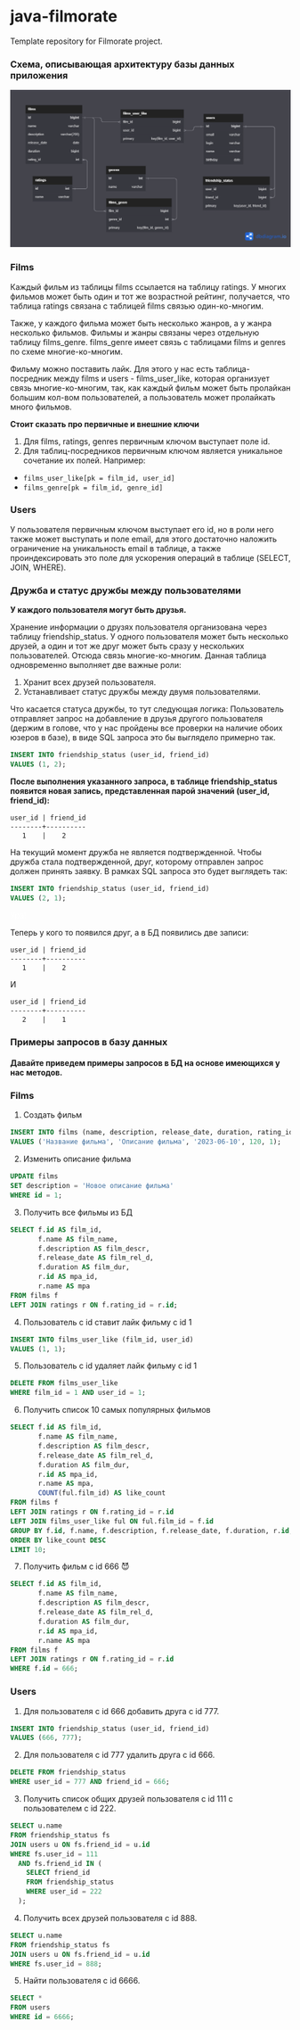 # java-filmorate
Template repository for Filmorate project.

### Схема, описывающая архитектуру базы данных приложения
![Схема, описывающая архитектуру базы данных приложения](https://github.com/ImING0/java-filmorate/blob/main/pics/DBd2.png)


### Films

Каждый фильм из таблицы films ссылается на таблицу ratings.
У многих фильмов может быть один и тот же возрастной рейтинг,
получается, что таблица ratings связана с таблицей films связью один-ко-многим.

Также, у каждого фильма может быть несколько жанров, а у жанра несколько фильмов.
Фильмы и жанры связаны через отдельную таблицу films_genre.
films_genre имеет связь с таблицами films и genres по схеме многие-ко-многим.

Фильму можно поставить лайк. Для этого у нас есть таблица-посредник между films и users - films_user_like,
которая организует связь многие-ко-многим, так, как каждый фильм может быть пролайкан большим кол-вом
пользователей, а пользователь может пролайкать много фильмов.

**Стоит сказать про первичные и внешние ключи**
1. Для films, ratings, genres первичным ключом выступает поле id.
2. Для таблиц-посредников первичным ключом является уникальное сочетание их полей.
   Например:
- `films_user_like[pk = film_id, user_id]`
- `films_genre[pk = film_id, genre_id]`


### Users

У пользователя первичным ключом выступает его id,
но в роли него также может выступать и поле email,
для этого достаточно наложить ограничение на уникальность email в таблице,
а также проиндексировать это поле для ускорения операций в таблице (SELECT, JOIN, WHERE).

### Дружба и статус дружбы между пользователями

**У каждого пользователя могут быть друзья.**


Хранение информации о друзях пользователя организована через таблицу friendship_status.
У одного пользователя может быть несколько друзей,
а один и тот же друг может быть сразу у нескольких пользователей. Отсюда связь многие-ко-многим.
Данная таблица одновременно выполняет две важные роли:
1. Хранит всех друзей пользователя.
2. Устанавливает статус дружбы между двумя пользователями.

Что касается статуса дружбы, то тут следующая логика:
Пользователь отправляет запрос на добавление в друзья другого пользователя
(держим в голове, что у нас пройдены все проверки на наличие обоих юзеров в базе),
в виде SQL запроса это бы выглядело примерно так.

```sql
INSERT INTO friendship_status (user_id, friend_id)
VALUES (1, 2);
```
**После выполнения указанного запроса,
в таблице friendship_status появится новая запись,
представленная парой значений (user_id, friend_id):**

```text
user_id | friend_id
--------+----------
   1    |    2

```

На текущий момент дружба не является подтвержденной. Чтобы дружба стала подтвержденной,
друг, которому отправлен запрос должен принять заявку. В рамках SQL запроса это будет выглядеть так:

```sql
INSERT INTO friendship_status (user_id, friend_id)
VALUES (2, 1);
```

<span style="color: #ffffff;">Ура!</span>


Теперь у кого то появился друг, а в БД появились две записи:

```text
user_id | friend_id
--------+----------
   1    |    2

```
И

```text
user_id | friend_id
--------+----------
   2    |    1

```


### Примеры запросов в базу данных

#### Давайте приведем примеры запросов в БД на основе имеющихся у нас методов.

### Films
1. Создать фильм
```sql
INSERT INTO films (name, description, release_date, duration, rating_id)
VALUES ('Название фильма', 'Описание фильма', '2023-06-10', 120, 1);
```
2. Изменить описание фильма
```sql
UPDATE films
SET description = 'Новое описание фильма'
WHERE id = 1;

```
3. Получить все фильмы из БД
```sql
SELECT f.id AS film_id,
       f.name AS film_name,
       f.description AS film_descr,
       f.release_date AS film_rel_d,
       f.duration AS film_dur,
       r.id AS mpa_id,
       r.name AS mpa
FROM films f
LEFT JOIN ratings r ON f.rating_id = r.id;
```
4. Пользователь с id ставит лайк фильму с id 1
```sql
INSERT INTO films_user_like (film_id, user_id)
VALUES (1, 1);
```
5. Пользователь с id удаляет лайк фильму с id 1
```sql
DELETE FROM films_user_like
WHERE film_id = 1 AND user_id = 1;
```
6. Получить список 10 самых популярных фильмов
```sql
SELECT f.id AS film_id,
       f.name AS film_name,
       f.description AS film_descr,
       f.release_date AS film_rel_d,
       f.duration AS film_dur,
       r.id AS mpa_id,
       r.name AS mpa,
       COUNT(ful.film_id) AS like_count
FROM films f
LEFT JOIN ratings r ON f.rating_id = r.id
LEFT JOIN films_user_like ful ON ful.film_id = f.id
GROUP BY f.id, f.name, f.description, f.release_date, f.duration, r.id, r.name
ORDER BY like_count DESC
LIMIT 10;
```
7. Получить фильм с id 666 &#128520;
```sql
SELECT f.id AS film_id,
       f.name AS film_name,
       f.description AS film_descr,
       f.release_date AS film_rel_d,
       f.duration AS film_dur,
       r.id AS mpa_id,
       r.name AS mpa
FROM films f
LEFT JOIN ratings r ON f.rating_id = r.id
WHERE f.id = 666;
```
### Users


1. Для пользователя с id 666 добавить друга с id 777.
```sql
INSERT INTO friendship_status (user_id, friend_id)
VALUES (666, 777);
```
2. Для пользователя с id 777 удалить друга с id 666.
```sql
DELETE FROM friendship_status
WHERE user_id = 777 AND friend_id = 666;
```
3. Получить список общих друзей пользователя с id 111 с пользователем с id 222.
```sql
SELECT u.name
FROM friendship_status fs
JOIN users u ON fs.friend_id = u.id
WHERE fs.user_id = 111
  AND fs.friend_id IN (
    SELECT friend_id
    FROM friendship_status
    WHERE user_id = 222
  );
```
4. Получить всех друзей пользователя с id 888.
```sql
SELECT u.name
FROM friendship_status fs
JOIN users u ON fs.friend_id = u.id
WHERE fs.user_id = 888;
```
5. Найти пользователя с id 6666.
```sql
SELECT *
FROM users
WHERE id = 6666;
```
